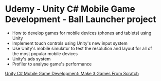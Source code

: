 # Udemy - Unity C# Mobile Game Development - Ball Launcher project

- How to develop games for mobile devices (phones and tablets) using Unity
- Implement touch controls using Unity's new input system
- Use Unity's mobile simulator to test the resolution and layout for all of the most popular mobile devices
- Unity's ads system
- Profiler to analyse game's performance

[Unity C# Mobile Game Development: Make 3 Games From Scratch](https://www.udemy.com/course/unity-mobile/?couponCode=ST9MT120225A)
